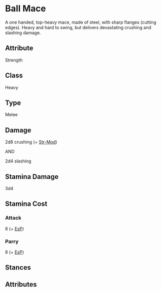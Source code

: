 # Ball Mace
A one handed, top-heavy mace, made of steel, with sharp flanges (cutting edges). Heavy and hard to swing, but delivers devastating crushing and slashing damage. 

## Attribute
Strength

## Class
Heavy

## Type
Melee

## Damage
2d8 crushing (+ [Str-Mod](../../attributes#strength-[str]))

AND 

2d4 slashing

## Stamina Damage
3d4

## Stamina Cost
### Attack
8 (+ [EsP](../../combat/encumbrance))

### Parry
8 (+ [EsP](../../combat/encumbrance))

## Stances

## Attributes
